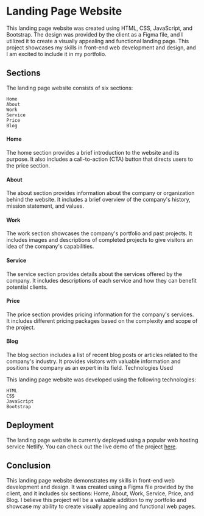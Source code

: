 # Landing Page Website

This landing page website was created using HTML, CSS, JavaScript, and Bootstrap. The design was provided by the client as a Figma file, and I utilized it to create a visually appealing and functional landing page. This project showcases my skills in front-end web development and design, and I am excited to include it in my portfolio.

## Sections

The landing page website consists of six sections:

    Home
    About
    Work
    Service
    Price
    Blog

#### Home

The home section provides a brief introduction to the website and its purpose. It also includes a call-to-action (CTA) button that directs users to the price section.

#### About

The about section provides information about the company or organization behind the website. It includes a brief overview of the company's history, mission statement, and values.

#### Work

The work section showcases the company's portfolio and past projects. It includes images and descriptions of completed projects to give visitors an idea of the company's capabilities.

#### Service

The service section provides details about the services offered by the company. It includes descriptions of each service and how they can benefit potential clients.

#### Price

The price section provides pricing information for the company's services. It includes different pricing packages based on the complexity and scope of the project.

#### Blog

The blog section includes a list of recent blog posts or articles related to the company's industry. It provides visitors with valuable information and positions the company as an expert in its field.
Technologies Used

This landing page website was developed using the following technologies:

    HTML
    CSS
    JavaScript
    Bootstrap

## Deployment

The landing page website is currently deployed using a popular web hosting service Netlify. You can check out the live demo of the project [here](https://demo-bootstrap1.hossainsany.com/).

## Conclusion

This landing page website demonstrates my skills in front-end web development and design. It was created using a Figma file provided by the client, and it includes six sections: Home, About, Work, Service, Price, and Blog. I believe this project will be a valuable addition to my portfolio and showcase my ability to create visually appealing and functional web pages.

